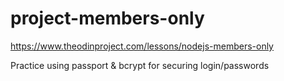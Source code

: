 # project-members-only

https://www.theodinproject.com/lessons/nodejs-members-only

Practice using passport & bcrypt for securing login/passwords

